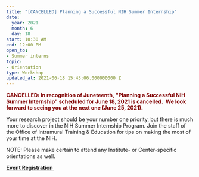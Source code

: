 ```yaml
---
title: "[CANCELLED] Planning a Successful NIH Summer Internship"
date:
  year: 2021
  month: 6
  day: 18
start: 10:30 AM
end: 12:00 PM
open_to:
- Summer interns
topic:
- Orientation
type: Workshop
updated_at: 2021-06-18 15:43:06.000000000 Z
---
```

<span style="color: #800000;">**CANCELLED: In recognition of
Juneteenth, "Planning a Successful NIH Summer Internship" scheduled for
June 18, 2021 is cancelled.  We look forward to seeing you at the next
one (June 25, 2021).**</span>

Your research project should be your number one priority, but there is
much more to discover in the NIH Summer Internship Program. Join the
staff of the Office of Intramural Training &amp; Education for tips on
making the most of your time at the NIH.

NOTE: Please make certain to attend any Institute- or Center-specific
orientations as well.

**[Event Registration ][1]**

 



[1]: https://nih.zoomgov.com/meeting/register/vJIsdemvrT8sE8ZXF8p8NAegcksdlfHVBPM
